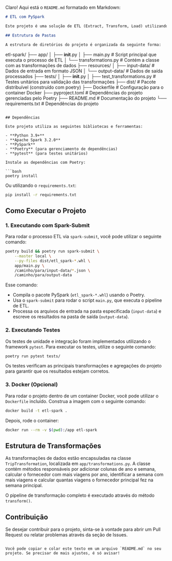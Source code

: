 Claro! Aqui está o `README.md` formatado em Markdown:

```markdown
# ETL com PySpark

Este projeto é uma solução de ETL (Extract, Transform, Load) utilizando PySpark. O objetivo é processar dados de viagens de táxi em Nova York, realizando agregações e transformações para extrair insights, como identificar o fornecedor com o maior número de viagens e a semana com o maior número de viagens.

## Estrutura de Pastas

A estrutura de diretórios do projeto é organizada da seguinte forma:

```

etl-spark/
├── app/
│   ├── __init__.py
│   ├── main.py                # Script principal que executa o processo de ETL
│   └── transformations.py      # Contém a classe com as transformações de dados
├── resources/
│   ├── input-data/             # Dados de entrada em formato JSON
│   └── output-data/            # Dados de saída processados
├── tests/
│   ├── __init__.py
│   ├── test_transformations.py  # Testes unitários para validação das transformações
├── dist/                       # Pacote distribuível (construído com poetry)
├── Dockerfile                  # Configuração para o container Docker
├── pyproject.toml              # Dependências do projeto gerenciadas pelo Poetry
├── README.md                   # Documentação do projeto
└── requirements.txt            # Dependências do projeto

```

## Dependências

Este projeto utiliza as seguintes bibliotecas e ferramentas:

- **Python 3.9+**
- **Apache Spark 3.2.0**
- **PySpark**
- **Poetry** (para gerenciamento de dependências)
- **pytest** (para testes unitários)
  
Instale as dependências com Poetry:

```bash
poetry install
```

Ou utilizando o `requirements.txt`:

```bash
pip install -r requirements.txt
```

## Como Executar o Projeto

### 1. Executando com Spark-Submit

Para rodar o processo ETL via `spark-submit`, você pode utilizar o seguinte comando:

```bash
poetry build && poetry run spark-submit \
    --master local \
    --py-files dist/etl_spark-*.whl \
    app/main.py \
    /caminho/para/input-data/*.json \
    /caminho/para/output-data
```

Esse comando:
- Compila o pacote PySpark (`etl_spark-*.whl`) usando o Poetry.
- Usa o `spark-submit` para rodar o script `main.py`, que executa o pipeline de ETL.
- Processa os arquivos de entrada na pasta especificada (`input-data`) e escreve os resultados na pasta de saída (`output-data`).

### 2. Executando Testes

Os testes de unidade e integração foram implementados utilizando o framework `pytest`. Para executar os testes, utilize o seguinte comando:

```bash
poetry run pytest tests/
```

Os testes verificam as principais transformações e agregações do projeto para garantir que os resultados estejam corretos.

### 3. Docker (Opcional)

Para rodar o projeto dentro de um container Docker, você pode utilizar o `Dockerfile` incluído. Construa a imagem com o seguinte comando:

```bash
docker build -t etl-spark .
```

Depois, rode o container:

```bash
docker run --rm -v $(pwd):/app etl-spark
```

## Estrutura de Transformações

As transformações de dados estão encapsuladas na classe `TripTransformation`, localizada em `app/transformations.py`. A classe contém métodos responsáveis por adicionar colunas de ano e semana, calcular o fornecedor com mais viagens por ano, identificar a semana com mais viagens e calcular quantas viagens o fornecedor principal fez na semana principal.

O pipeline de transformação completo é executado através do método `transform()`.

## Contribuição

Se desejar contribuir para o projeto, sinta-se à vontade para abrir um Pull Request ou relatar problemas através da seção de Issues.
```

Você pode copiar e colar este texto em um arquivo `README.md` no seu projeto. Se precisar de mais ajustes, é só avisar!